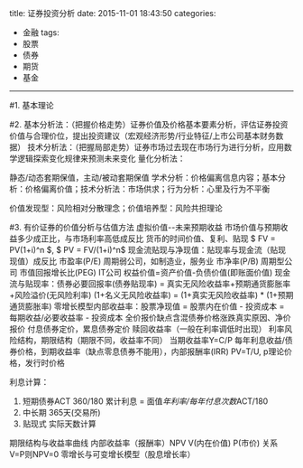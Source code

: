 title: 证券投资分析
date: 2015-11-01 18:43:50
categories:
- 金融 
tags:
- 股票
- 债券
- 期货
- 基金
---

#1. 基本理论

#2. 
基本分析法：（把握价格走势）证券价值及价格基本要素分析，评估证券投资价值与合理价位，提出投资建议（宏观经济形势/行业特征/上市公司基本财务数据）
技术分析法：（把握局部走势）证券市场过去现在市场行为进行分析，应用数学逻辑探索变化规律来预测未来变化
量化分析法：

静态/动态套期保值，主动/被动套期保值
学术分析：价格偏离信息内容；基本分析：价格偏离价值；技术分析法：市场供求；行为分析：心里及行为不平衡

价值发现型：风险相对分散理念；价值培养型：风险共担理论

#3. 有价证券的价值分析与估值方法
虚拟价值--未来预期收益
市场价值与预期收益多少成正比，与市场利率高低成反比
货币的时间价值、复利、贴现 $ FV = PV(1+i)^n $, $ PV = FV/(1+i)^n$
现金流贴现与净现值：贴现率与现金流（贴现现值）成反比
市盈率(P/E) 周期弱公司，如制造业，服务业
市净率(P/B) 周期型公司
市值回报增长比(PEG) IT公司
权益价值=资产价值-负债价值(即账面价值)
现金流与贴现率：债券必要回报率(债券贴现率) = 真实无风险收益率+预期通货膨胀率+风险溢价(无风险利率)
(1+名义无风险收益率) = (1+真实无风险收益率) * (1+预期通货膨胀率)
零增长模型内部收益率：股票净现值 = 股票内在价值 - 投资成本 = 每期收益/必要收益率 - 投资成本
全价报价缺点含混债券价格涨跌真实原因、净价报价
付息债券定价，累息债券定价
赎回收益率（一般在利率调低时出现）
利率风险结构，期限结构（期限不同，收益率不同）
当期收益率Y=C/P 每年利息收益/债券价格，到期收益率（缺点零息债券不能用），内部报酬率(IRR) 
PV=T/U, p理论价格，发行时价格

利息计算：

1. 短期债券ACT 360/180 累计利息 = 面值*年利率/每年付息次数*ACT/180
2. 中长期 365天(交易所) 
3. 贴现式 实际天数计算

期限结构与收益率曲线
内部收益率（报酬率）NPV V(内在价值) P(市价) 关系 V=P则NPV=0
零增长与可变增长模型（股息增长率）